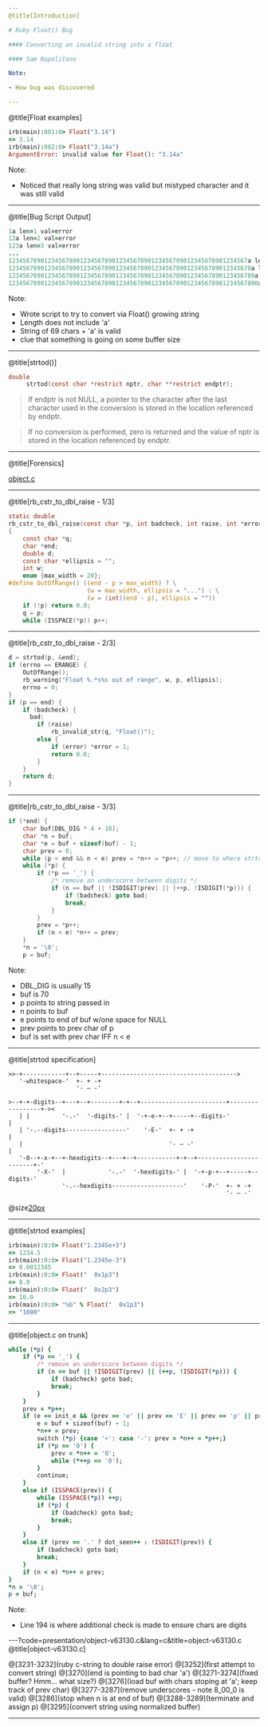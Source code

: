 ```yaml
---
@title[Introduction]

# Ruby Float() Bug

#### Converting an invalid string into a float

#### Sam Napolitano

Note:

- How bug was discovered

---
```

@title[Float examples]

```ruby
irb(main):001:0> Float("3.14")
=> 3.14
irb(main):002:0> Float("3.14a")
ArgumentError: invalid value for Float(): "3.14a"
```

Note:

- Noticed that really long string was valid but mistyped character and it was still valid

---
@title[Bug Script Output]

```ruby
1a len=1 val=error
12a len=2 val=error
123a len=3 val=error
...
1234567890123456789012345678901234567890123456789012345678901234567a len=67 val=error
12345678901234567890123456789012345678901234567890123456789012345678a len=68 val=error
123456789012345678901234567890123456789012345678901234567890123456789a len=69 val=1.234567890123457e+68
1234567890123456789012345678901234567890123456789012345678901234567890a len=70 val=1.234567890123457e+68
```

Note:

- Wrote script to try to convert via Float() growing string
- Length does not include 'a'
- String of 69 chars + 'a' is valid
- clue that something is going on some buffer size

---
@title[strtod()]

```C
double
     strtod(const char *restrict nptr, char **restrict endptr);
```

>If endptr is not NULL, a pointer to the character after the last character used in the conversion is stored in the location referenced by endptr.

>If no conversion is performed, zero is returned and the value of nptr is stored in the location referenced by endptr.

---
@title[Forensics]

[object.c](https://bugs.ruby-lang.org/projects/ruby-trunk/repository/revisions/63130/entry/object.c#L3232)

---
@title[rb_cstr_to_dbl_raise - 1/3]

```C
static double
rb_cstr_to_dbl_raise(const char *p, int badcheck, int raise, int *error)
{
    const char *q;
    char *end;
    double d;
    const char *ellipsis = "";
    int w;
    enum {max_width = 20};
#define OutOfRange() ((end - p > max_width) ? \
                      (w = max_width, ellipsis = "...") : \
                      (w = (int)(end - p), ellipsis = ""))
    if (!p) return 0.0;
    q = p;
    while (ISSPACE(*p)) p++;
```

---
@title[rb_cstr_to_dbl_raise - 2/3]

```C
d = strtod(p, &end);
if (errno == ERANGE) {
    OutOfRange();
    rb_warning("Float %.*s%s out of range", w, p, ellipsis);
    errno = 0;
}
if (p == end) {
    if (badcheck) {
      bad:
        if (raise)
            rb_invalid_str(q, "Float()");
        else {
            if (error) *error = 1;
            return 0.0;
        }
    }
    return d;
}
```

---
@title[rb_cstr_to_dbl_raise - 3/3]

```C
if (*end) {
    char buf[DBL_DIG * 4 + 10];
    char *n = buf;
    char *e = buf + sizeof(buf) - 1;
    char prev = 0;
    while (p < end && n < e) prev = *n++ = *p++; // move to where strtod stopped
    while (*p) {
        if (*p == '_') {
            /* remove an underscore between digits */
            if (n == buf || !ISDIGIT(prev) || (++p, !ISDIGIT(*p))) {
                if (badcheck) goto bad;
                break;
            }
        }
        prev = *p++;
        if (n < e) *n++ = prev;
    }
    *n = '\0';
    p = buf;
```

Note:

- DBL_DIG is usually 15
- buf is 70
- p points to string passed in
- n points to buf
- e points to end of buf w/one space for NULL
- prev points to prev char of p
- buf is set with prev char IFF n < e

---
@title[strtod specification]

```
>>-+------------+--+-----+-------------------------------------->
   '-whitespace-'  +- + -+   
                   '- – -'   

>--+-+-digits--+---+--+--------+-+--+------------------------+-----------------+-><
   | |         '-.-'  '-digits-' |  '-+-e-+--+-----+--digits-'                 |   
   | '-.--digits-----------------'    '-E-'  +- + -+                           |   
   |                                         '- – -'                           |   
   '-0--+-x-+--+-hexdigits--+---+--+-----------+-+--+------------------------+-'   
        '-X-'  |            '-.-'  '-hexdigits-' |  '-+-p-+--+-----+--digits-'     
               '-.--hexdigits--------------------'    '-P-'  +- + -+               
                                                             '- – -'               
```
@size[20px](https://www.ibm.com/support/knowledgecenter/en/ssw_ibm_i_72/rtref/strtod.htm)

---
@title[strtod examples]

```ruby
irb(main):0:0> Float("1.2345e+3")
=> 1234.5
irb(main):0:0> Float("1.2345e-3")
=> 0.0012345
irb(main):0:0> Float("  0x1p3")
=> 8.0
irb(main):0:0> Float("  0x2p3")
=> 16.0
irb(main):0:0> "%b" % Float("  0x1p3")
=> "1000"
```

---
@title[object.c on trunk]
```ruby
while (*p) {
    if (*p == '_') {
        /* remove an underscore between digits */
        if (n == buf || !ISDIGIT(prev) || (++p, !ISDIGIT(*p))) {
            if (badcheck) goto bad;
            break;
        }
    }
    prev = *p++;
    if (e == init_e && (prev == 'e' || prev == 'E' || prev == 'p' || prev == 'P')) {
        e = buf + sizeof(buf) - 1;
        *n++ = prev;
        switch (*p) {case '+': case '-': prev = *n++ = *p++;}
        if (*p == '0') {
            prev = *n++ = '0';
            while (*++p == '0');
        }
        continue;
    }
    else if (ISSPACE(prev)) {
        while (ISSPACE(*p)) ++p;
        if (*p) {
            if (badcheck) goto bad;
            break;
        }
    }
    else if (prev == '.' ? dot_seen++ : !ISDIGIT(prev)) {
        if (badcheck) goto bad;
        break;
    }
    if (n < e) *n++ = prev;
}
*n = '\0';
p = buf;
```

Note:
- Line 194 is where additional check is made to ensure chars are digits

---?code=presentation/object-v63130.c&lang=c&title=object-v63130.c
@title[object-v63130.c]

@[3231-3232](ruby c-string to double raise error)
@[3252](first attempt to convert string)
@[3270](end is pointing to bad char 'a')
@[3271-3274](fixed buffer? Hmm... what size?)
@[3276](load buf with chars stoping at 'a'; keep track of prev char)
@[3277-3287](remove underscores - note 8_00_0 is valid)
@[3286](stop when n is at end of buf)
@[3288-3289](terminate and assign p)
@[3295](convert string using normalized buffer)

---
